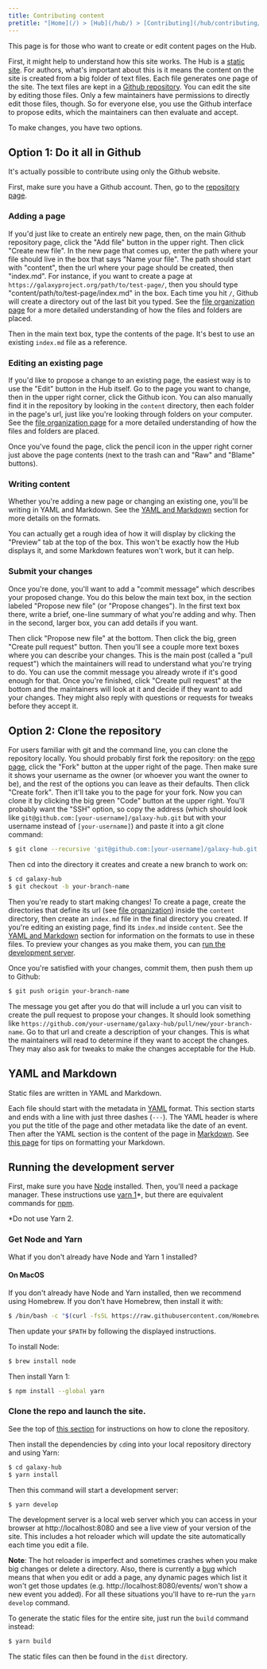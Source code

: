 ```yaml
---
title: Contributing content
pretitle: "[Home](/) > [Hub](/hub/) > [Contributing](/hub/contributing/)"
---
```


This page is for those who want to create or edit content pages on the Hub.

First, it might help to understand how this site works. The Hub is a [static site](https://bejamas.io/discovery/static-site-generators/). For authors, what's important about this is it means the content on the site is created from a big folder of text files. Each file generates one page of the site. The text files are kept in a [Github repository](https://github.com/galaxyproject/galaxy-hub). You can edit the site by editing those files. Only a few maintainers have permissions to directly edit those files, though. So for everyone else, you use the Github interface to propose edits, which the maintainers can then evaluate and accept.

To make changes, you have two options.

<a name="editor"></a>
## Option 1: Do it all in Github

It's actually possible to contribute using only the Github website.

First, make sure you have a Github account. Then, go to the [repository page](https://github.com/galaxyproject/galaxy-hub).

### Adding a page

If you'd just like to create an entirely new page, then, on the main Github repository page, click the "Add file" button in the upper right. Then click "Create new file". In the new page that comes up, enter the path where your file should live in the box that says "Name your file". The path should start with "content", then the url where your page should be created, then "index.md". For instance, if you want to create a page at `https://galaxyproject.org/path/to/test-page/`, then you should type "content/path/to/test-page/index.md" in the box. Each time you hit `/`, Github will create a directory out of the last bit you typed. See the [file organization page](/hub/contributing/file-organization/) for a more detailed understanding of how the files and folders are placed.

Then in the main text box, type the contents of the page. It's best to use an existing `index.md` file as a reference.

### Editing an existing page

If you'd like to propose a change to an existing page, the easiest way is to use the "Edit" button in the Hub itself. Go to the page you want to change, then in the upper right corner, click the Github icon. You can also manually find it in the repository by looking in the `content` directory, then each folder in the page's url, just like you're looking through folders on your computer. See the [file organization page](/hub/contributing/file-organization/) for a more detailed understanding of how the files and folders are placed.

Once you've found the page, click the pencil icon in the upper right corner just above the page contents (next to the trash can and "Raw" and "Blame" buttons).

### Writing content

Whether you're adding a new page or changing an existing one, you'll be writing in YAML and Markdown. See the [YAML and Markdown](#yaml-and-markdown) section for more details on the formats.

You can actually get a rough idea of how it will display by clicking the "Preview" tab at the top of the box. This won't be exactly how the Hub displays it, and some Markdown features won't work, but it can help.

### Submit your changes

Once you're done, you'll want to add a "commit message" which describes your proposed change. You do this below the main text box, in the section labeled "Propose new file" (or "Propose changes"). In the first text box there, write a brief, one-line summary of what you're adding and why. Then in the second, larger box, you can add details if you want.

Then click "Propose new file" at the bottom. Then click the big, green "Create pull request" button. Then you'll see a couple more text boxes where you can describe your changes. This is the main post (called a "pull request") which the maintainers will read to understand what you're trying to do. You can use the commit message you already wrote if it's good enough for that. Once you're finished, click "Create pull request" at the bottom and the maintainers will look at it and decide if they want to add your changes. They might also reply with questions or requests for tweaks before they accept it.

<a name="developer"></a>
## Option 2: Clone the repository

For users familiar with git and the command line, you can clone the repository locally. You should probably first fork the repository: on the [repo page](https://github.com/galaxyproject/galaxy-hub), click the "Fork" button at the upper right of the page. Then make sure it shows your username as the owner (or whoever you want the owner to be), and the rest of the options you can leave as their defaults. Then click "Create fork". Then it'll take you to the page for your fork. Now you can clone it by clicking the big green "Code" button at the upper right. You'll probably want the "SSH" option, so copy the address (which should look like `git@github.com:[your-username]/galaxy-hub.git` but with your username instead of `[your-username]`) and paste it into a git clone command:
```sh
$ git clone --recursive 'git@github.com:[your-username]/galaxy-hub.git'
```
Then cd into the directory it creates and create a new branch to work on:
```sh
$ cd galaxy-hub
$ git checkout -b your-branch-name
```
Then you're ready to start making changes! To create a page, create the directories that define its url (see [file organization](/hub/contributing/file-organization/)) inside the `content` directory, then create an `index.md` file in the final directory you created. If you're editing an existing page, find its `index.md` inside `content`. See the [YAML and Markdown](#yaml-and-markdown) section for information on the formats to use in these files. To preview your changes as you make them, you can [run the development server](#running-the-development-server).

Once you're satisfied with your changes, commit them, then push them up to Github:
```sh
$ git push origin your-branch-name
```
The message you get after you do that will include a url you can visit to create the pull request to propose your changes. It should look something like `https://github.com/your-username/galaxy-hub/pull/new/your-branch-name`. Go to that url and create a description of your changes. This is what the maintainers will read to determine if they want to accept the changes. They may also ask for tweaks to make the changes acceptable for the Hub.

## YAML and Markdown

Static files are written in YAML and Markdown.

Each file should start with the metadata in [YAML](https://www.cloudbees.com/blog/yaml-tutorial-everything-you-need-get-started) format. This section starts and ends with a line with just three dashes (`---`). The YAML header is where you put the title of the page and other metadata like the date of an event. Then after the YAML section is the content of the page in [Markdown](https://www.markdownguide.org/basic-syntax/). See [this page](/hub/contributing/markdown/) for tips on formatting your Markdown.

## Running the development server

First, make sure you have [Node](https://nodejs.org/en/) installed. Then, you'll need a package manager. These instructions use [yarn 1](https://yarnpkg.com/)\*, but there are equivalent commands for [npm](https://docs.npmjs.com/cli/v7/commands/npm).

\*Do not use Yarn 2.

### Get Node and Yarn

What if you don't already have Node and Yarn 1 installed?

#### On MacOS

If you don't already have Node and Yarn installed, then we recommend using Homebrew.  If you don't have Homebrew, then install it with:
```sh
$ /bin/bash -c "$(curl -fsSL https://raw.githubusercontent.com/Homebrew/install/HEAD/install.sh)"
```
Then update your `$PATH` by following the displayed instructions.

To install Node:
```sh
$ brew install node
```

Then install Yarn 1:
```sh
$ npm install --global yarn
```

### Clone the repo and launch the site.

See the top of [this section](#option-2-clone-the-repository) for instructions on how to clone the repository.

Then install the dependencies by `cd`ing into your local repository directory and using Yarn:
```sh
$ cd galaxy-hub
$ yarn install
```

Then this command will start a development server:
```sh
$ yarn develop
```
The development server is a local web server which you can access in your browser at http://localhost:8080 and see a live view of your version of the site. This includes a hot reloader which will update the site automatically each time you edit a file.

**Note**: The hot reloader is imperfect and sometimes crashes when you make big changes or delete a directory. Also, there is currently a [bug](https://github.com/galaxyproject/galaxy-hub/issues/1697) which means that when you edit or add a page, any dynamic pages which list it won't get those updates (e.g. http://localhost:8080/events/ won't show a new event you added). For all these situations you'll have to re-run the `yarn develop` command.

To generate the static files for the entire site, just run the `build` command instead:
```sh
$ yarn build
```
The static files can then be found in the `dist` directory.
